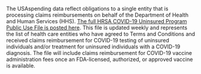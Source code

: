 The USAspending data reflect obligations to a single entity that is
processing claims reimbursements on behalf of the Department of Health and Human Services (HHS). [The full HRSA COVID-19 Uninsured Program Public Use File is posted here](https://taggs.hhs.gov/Coronavirus/Overview). This file is updated
weekly and represents the list of health care entities who have
agreed to Terms and Conditions and received claims reimbursement for
COVID-19 testing of uninsured individuals and/or treatment for
uninsured individuals with a COVID-19 diagnosis. The file will
include claims reimbursement for COVID-19 vaccine administration
fees once an FDA-licensed, authorized, or approved vaccine is
available.